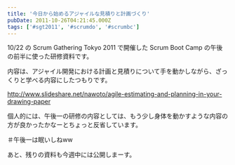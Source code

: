 ```yaml
---
title: '今日から始めるアジャイルな見積りと計画づくり'
pubDate: 2011-10-26T04:21:45.000Z
tags: ['#sgt2011', '#scrumdo', '#scrumbc']
---
```


10/22 の Scrum Gathering Tokyo 2011 で開催した Scrum Boot Camp の午後の前半に使った研修資料です。

内容は、アジャイル開発における計画と見積りについて手を動かしながら、ざっくりと学べる内容にしたつもりです。

http://www.slideshare.net/nawoto/agile-estimating-and-planning-in-your-drawing-paper

個人的には、午後一の研修の内容としては、もう少し身体を動かすような内容の方が良かったかなーとちょっと反省しています。

＃午後一は眠いしねww

あと、残りの資料も今週中には公開しまーす。
